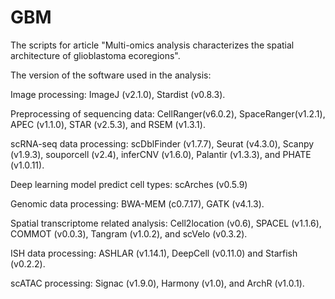 # GBM
The scripts for article "Multi-omics analysis characterizes the spatial architecture of glioblastoma ecoregions".

The version of the software used in the analysis:

Image processing: ImageJ (v2.1.0), Stardist (v0.8.3).

Preprocessing of sequencing data: CellRanger(v6.0.2), SpaceRanger(v1.2.1), APEC (v1.1.0), STAR (v2.5.3), and RSEM (v1.3.1).

scRNA-seq data processing: scDblFinder (v1.7.7), Seurat (v4.3.0), Scanpy (v1.9.3), souporcell (v2.4), inferCNV (v1.6.0), Palantir (v1.3.3), and PHATE (v1.0.11). 

Deep learning model predict cell types: scArches (v0.5.9)

Genomic data processing: BWA-MEM (c0.7.17), GATK (v4.1.3).

Spatial transcriptome related analysis: Cell2location (v0.6), SPACEL (v1.1.6), COMMOT (v0.0.3), Tangram (v1.0.2), and scVelo (v0.3.2).

ISH data processing: ASHLAR (v1.14.1), DeepCell (v0.11.0) and Starfish (v0.2.2).

scATAC processing: Signac (v1.9.0), Harmony (v1.0), and ArchR (v1.0.1).
